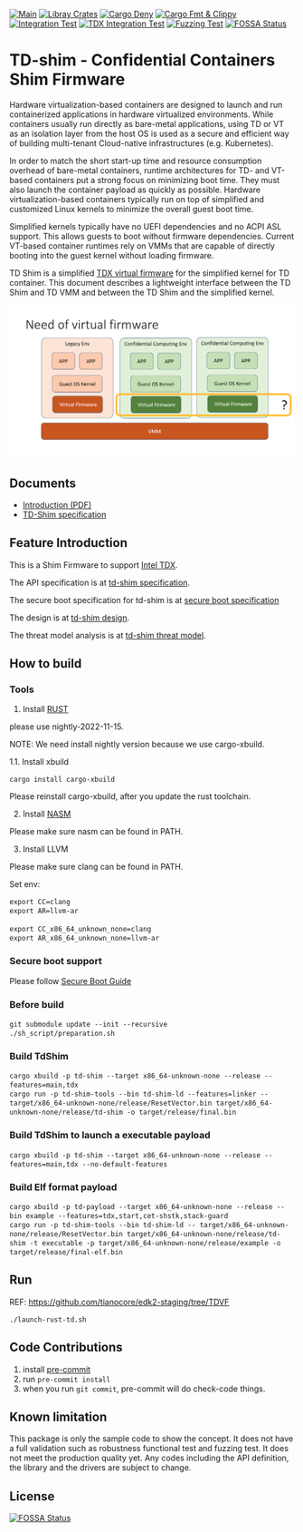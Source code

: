 [![Main](https://github.com/confidential-containers/td-shim/actions/workflows/main.yml/badge.svg)](https://github.com/confidential-containers/td-shim/actions/workflows/main.yml)
[![Libray Crates](https://github.com/confidential-containers/td-shim/actions/workflows/library.yml/badge.svg)](https://github.com/confidential-containers/td-shim/actions/workflows/library.yml)
[![Cargo Deny](https://github.com/confidential-containers/td-shim/actions/workflows/deny.yml/badge.svg)](https://github.com/confidential-containers/td-shim/actions/workflows/deny.yml)
[![Cargo Fmt & Clippy](https://github.com/confidential-containers/td-shim/actions/workflows/format.yml/badge.svg)](https://github.com/confidential-containers/td-shim/actions/workflows/format.yml)
[![Integration Test](https://github.com/confidential-containers/td-shim/actions/workflows/integration.yml/badge.svg)](https://github.com/confidential-containers/td-shim/actions/workflows/integration.yml)
[![TDX Integration Test](https://github.com/confidential-containers/td-shim/actions/workflows/integration-tdx.yml/badge.svg)](https://github.com/confidential-containers/td-shim/actions/workflows/integration-tdx.yml)
[![Fuzzing Test](https://github.com/confidential-containers/td-shim/actions/workflows/fuzz.yml/badge.svg)](https://github.com/confidential-containers/td-shim/actions/workflows/fuzz.yml)
[![FOSSA Status](https://app.fossa.com/api/projects/git%2Bgithub.com%2Fconfidential-containers%2Ftd-shim.svg?type=shield)](https://app.fossa.com/projects/git%2Bgithub.com%2Fconfidential-containers%2Ftd-shim?ref=badge_shield)
# TD-shim - Confidential Containers Shim Firmware

Hardware virtualization-based containers are designed to launch and run
containerized applications in hardware virtualized environments. While
containers usually run directly as bare-metal applications, using TD or VT as an
isolation layer from the host OS is used as a secure and efficient way of
building multi-tenant Cloud-native infrastructures (e.g. Kubernetes).

In order to match the short start-up time and resource consumption overhead of
bare-metal containers, runtime architectures for TD- and VT-based containers put
a strong focus on minimizing boot time. They must also launch the container
payload as quickly as possible. Hardware virtualization-based containers
typically run on top of simplified and customized Linux kernels to minimize the
overall guest boot time.

Simplified kernels typically have no UEFI dependencies and no ACPI ASL
support. This allows guests to boot without firmware dependencies. Current
VT-based container runtimes rely on VMMs that are capable of directly booting
into the guest kernel without loading firmware.

TD Shim is a simplified [TDX virtual firmware](doc/tdshim_spec#vfw) for the
simplified kernel for TD container. This document describes a lightweight
interface between the TD Shim and TD VMM and between the TD Shim and the
simplified kernel.

![Overview](doc/td-shim-diagram.png)

## Documents

* [Introduction (PDF)](doc/td-shim-introduction.pdf)
* [TD-Shim specification](doc/tdshim_spec.md)

## Feature Introduction

This is a Shim Firmware to support [Intel TDX](https://software.intel.com/content/www/us/en/develop/articles/intel-trust-domain-extensions.html).

The API specification is at [td-shim specification](doc/tdshim_spec.md).

The secure boot specification for td-shim is at [secure boot specification](doc/secure_boot.md)

The design is at [td-shim design](doc/design.md).

The threat model analysis is at [td-shim threat model](doc/threat_model.md).

## How to build

### Tools

1. Install [RUST](https://www.rust-lang.org/)

please use nightly-2022-11-15.

NOTE: We need install nightly version because we use cargo-xbuild.

1.1. Install xbuild

```
cargo install cargo-xbuild
```

Please reinstall cargo-xbuild, after you update the rust toolchain.

2. Install [NASM](https://www.nasm.us/)

Please make sure nasm can be found in PATH.

3. Install LLVM

Please make sure clang can be found in PATH.

Set env:

```
export CC=clang
export AR=llvm-ar

export CC_x86_64_unknown_none=clang
export AR_x86_64_unknown_none=llvm-ar
```

### Secure boot support

Please follow [Secure Boot Guide](doc/secure_boot_guide.md)

### Before build
```
git submodule update --init --recursive
./sh_script/preparation.sh
```

### Build TdShim
```
cargo xbuild -p td-shim --target x86_64-unknown-none --release --features=main,tdx
cargo run -p td-shim-tools --bin td-shim-ld --features=linker -- target/x86_64-unknown-none/release/ResetVector.bin target/x86_64-unknown-none/release/td-shim -o target/release/final.bin
```

### Build TdShim to launch a executable payload
```
cargo xbuild -p td-shim --target x86_64-unknown-none --release --features=main,tdx --no-default-features
```

### Build Elf format payload
```
cargo xbuild -p td-payload --target x86_64-unknown-none --release --bin example --features=tdx,start,cet-shstk,stack-guard
cargo run -p td-shim-tools --bin td-shim-ld -- target/x86_64-unknown-none/release/ResetVector.bin target/x86_64-unknown-none/release/td-shim -t executable -p target/x86_64-unknown-none/release/example -o target/release/final-elf.bin
```

## Run
REF: https://github.com/tianocore/edk2-staging/tree/TDVF

```
./launch-rust-td.sh
```

## Code Contributions

1.  install [pre-commit](https://pre-commit.com/#install)
2.  run ```pre-commit install```
3.  when you run ```git commit```, pre-commit will do check-code things.

## Known limitation
This package is only the sample code to show the concept. It does not have a full validation such as robustness functional test and fuzzing test. It does not meet the production quality yet. Any codes including the API definition, the library and the drivers are subject to change.


## License
[![FOSSA Status](https://app.fossa.com/api/projects/git%2Bgithub.com%2Fconfidential-containers%2Ftd-shim.svg?type=large)](https://app.fossa.com/projects/git%2Bgithub.com%2Fconfidential-containers%2Ftd-shim?ref=badge_large)